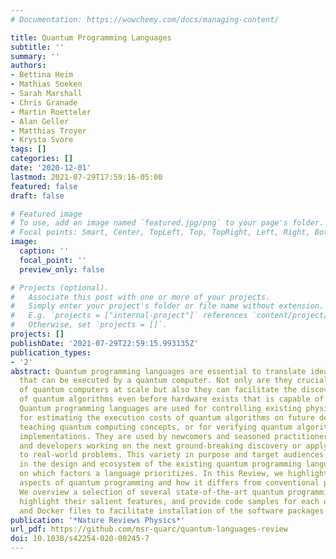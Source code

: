 ```yaml
---
# Documentation: https://wowchemy.com/docs/managing-content/

title: Quantum Programming Languages
subtitle: ''
summary: ''
authors:
- Bettina Heim
- Mathias Soeken
- Sarah Marshall
- Chris Granade
- Martin Roetteler
- Alan Geller
- Matthias Troyer
- Krysta Svore
tags: []
categories: []
date: '2020-12-01'
lastmod: 2021-07-29T17:59:16-05:00
featured: false
draft: false

# Featured image
# To use, add an image named `featured.jpg/png` to your page's folder.
# Focal points: Smart, Center, TopLeft, Top, TopRight, Left, Right, BottomLeft, Bottom, BottomRight.
image:
  caption: ''
  focal_point: ''
  preview_only: false

# Projects (optional).
#   Associate this post with one or more of your projects.
#   Simply enter your project's folder or file name without extension.
#   E.g. `projects = ["internal-project"]` references `content/project/deep-learning/index.md`.
#   Otherwise, set `projects = []`.
projects: []
publishDate: '2021-07-29T22:59:15.993135Z'
publication_types:
- '2'
abstract: Quantum programming languages are essential to translate ideas into instructions
  that can be executed by a quantum computer. Not only are they crucial to the programming
  of quantum computers at scale but also they can facilitate the discovery and development
  of quantum algorithms even before hardware exists that is capable of executing them.
  Quantum programming languages are used for controlling existing physical devices,
  for estimating the execution costs of quantum algorithms on future devices, for
  teaching quantum computing concepts, or for verifying quantum algorithms and their
  implementations. They are used by newcomers and seasoned practitioners, researchers
  and developers working on the next ground-breaking discovery or applying known concepts
  to real-world problems. This variety in purpose and target audiences is reflected
  in the design and ecosystem of the existing quantum programming languages, depending
  on which factors a language prioritizes. In this Review, we highlight important
  aspects of quantum programming and how it differs from conventional programming.
  We overview a selection of several state-of-the-art quantum programming languages,
  highlight their salient features, and provide code samples for each of the languages
  and Docker files to facilitate installation of the software packages.
publication: '*Nature Reviews Physics*'
url_pdf: https://github.com/msr-quarc/quantum-languages-review
doi: 10.1038/s42254-020-00245-7
---
```

